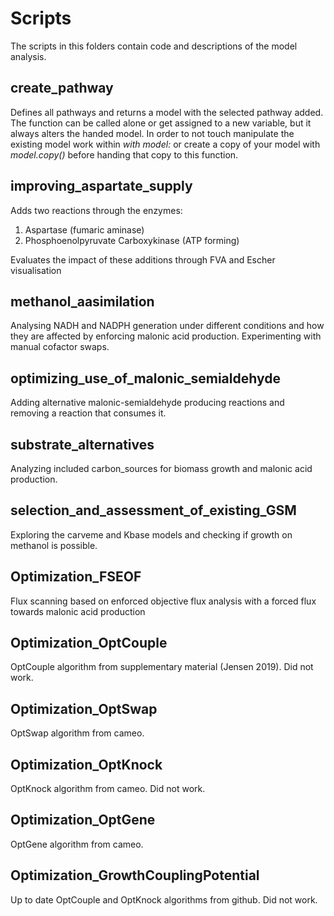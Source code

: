 # Scripts

The scripts in this folders contain code and descriptions of the model analysis.

## create_pathway
Defines all pathways and returns a model with the selected pathway added.  
The function can be called alone or get assigned to a new variable, but it always alters the handed model. In order to not touch manipulate the existing model work within _with model:_ or create a copy of your model with _model.copy()_ before handing that copy to this function.

## improving_aspartate_supply
Adds two reactions through the enzymes: 
1. Aspartase (fumaric aminase)
2. Phosphoenolpyruvate Carboxykinase (ATP forming)

Evaluates the impact of these additions through FVA and Escher visualisation

## methanol_aasimilation
Analysing NADH and NADPH generation under different conditions and how they are affected by enforcing malonic acid production. Experimenting with manual cofactor swaps. 

## optimizing_use_of_malonic_semialdehyde
Adding alternative malonic-semialdehyde producing reactions and removing a reaction that consumes it.

## substrate_alternatives
Analyzing included carbon_sources for biomass growth and malonic acid production.

## selection_and_assessment_of_existing_GSM
Exploring the carveme and Kbase models and checking if growth on methanol is possible.


## Optimization_FSEOF
Flux scanning based on enforced objective flux analysis with a forced flux towards malonic acid production

## Optimization_OptCouple
OptCouple algorithm from supplementary material (Jensen 2019). Did not work.

## Optimization_OptSwap
OptSwap algorithm from cameo.

## Optimization_OptKnock
OptKnock algorithm from cameo. Did not work.

## Optimization_OptGene
OptGene algorithm from cameo.

## Optimization_GrowthCouplingPotential
Up to date OptCouple and OptKnock algorithms from github. Did not work.
